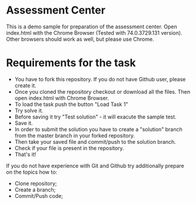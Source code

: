 # Assessment Center

This is a demo sample for preparation of the assessment center. Open index.html with the Chrome Browser (Tested with 74.0.3729.131 version). Other browsers should work as well, but please use Chrome.

# Requirements for the task
  - You have to fork this repository. If you do not have Github user, please create it. 
  - Once you cloned the repository checkout or download all the files. Then open index.html with Chrome Browser.
  - To load the task push the button "Load Task 1"
  - Try solve it.
  - Before saving it try "Test solution" - it will exacute the sample test.
  - Save it.
  - In order to submit the solution you have to create a "solution" branch from the master branch in your forked repository.
  - Then take your saved file and commit/push to the solution branch.
  - Check if your file is present in the repository.
  - That's it!
  
 If you do not have experience with Git and Github try additionally prepare on the topics how to: 
 * Clone repository;
 * Create a branch;
 * Commit/Push code;
